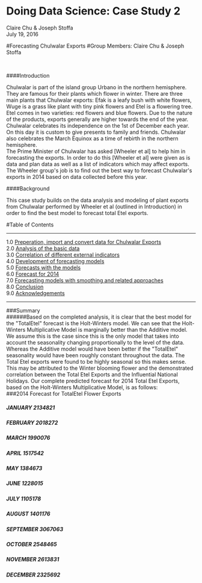 # Doing Data Science: Case Study 2
Claire Chu & Joseph Stoffa  
July 19, 2016  

#Forecasting Chulwalar Exports
#Group Members: Claire Chu & Joseph Stoffa

<br>

####Introduction

Chulwalar is part of the island group Urbano in the northern hemisphere. They are famous for their plants which flower in winter. There are three main plants that Chulwalar exports: Efak is a leafy bush with white flowers, Wuge is a grass like plant with tiny pink flowers and Etel is a flowering tree. Etel comes in two varieties: red flowers and blue flowers. Due to the nature of the products, exports generally are higher towards the end of the year. Chulwalar celebrates its independence on the 1st of December each year. On this day it is custom to give presents to family and friends. Chulwalar also celebrates the March Equinox as a time of rebirth in the northern hemisphere.
<br>
The Prime Minister of Chulwalar has asked [Wheeler et al] to help him in forecasting the exports. In order to do this [Wheeler et al] were given as is data and plan data as well as a list of indicators which may affect exports. The Wheeler group's job is to find out the best way to forecast Chulwalar's exports in 2014 based on data collected before this year. 
<br>

####Background<br>

This case study builds on the data analysis and modeling of plant exports from Chulwalar performed by Wheeler et al (outlined in Introduction) in order to find the best model to forecast total Etel exports.

#Table of Contents
****************************
1.0 [Preperation, import and convert data for Chulwalar Exports](https://github.com/clairecDS/DoingDataScience_CaseStudy2/blob/master/Chulwalar_Etel_Exports_Case_Study.rmd)<br>
2.0 [Analysis of the basic data](https://github.com/clairecDS/DoingDataScience_CaseStudy2/blob/master/Chulwalar_Etel_Exports_Case_Study.rmd)<br>
3.0 [Correlation of different external indicators](https://github.com/clairecDS/DoingDataScience_CaseStudy2/blob/master/Chulwalar_Etel_Exports_Case_Study.rmd)<br>
4.0 [Development of forecasting models](https://github.com/clairecDS/DoingDataScience_CaseStudy2/blob/master/Chulwalar_Etel_Exports_Case_Study.rmd)<br>
5.0 [Forecasts with the models](https://github.com/clairecDS/DoingDataScience_CaseStudy2/blob/master/Chulwalar_Etel_Exports_Case_Study.rmd)<br>
6.0 [Forecast for 2014](https://github.com/clairecDS/DoingDataScience_CaseStudy2/blob/master/Chulwalar_Etel_Exports_Case_Study.rmd)<br>
7.0 [Forecasting models with smoothing and related approaches](https://github.com/clairecDS/DoingDataScience_CaseStudy2/blob/master/Chulwalar_Etel_Exports_Case_Study.rmd)<br>
8.0 [Conclusion](https://github.com/clairecDS/DoingDataScience_CaseStudy2/blob/master/Chulwalar_Etel_Exports_Case_Study.rmd)<br>
9.0 [Acknowledgements](https://github.com/clairecDS/DoingDataScience_CaseStudy2/blob/master/Chulwalar_Etel_Exports_Case_Study.rmd)<br>
****************************

###Summary<br>
######Based on the completed analysis, it is clear that the best model for the "TotalEtel" forecast is the Holt-Winters model. We can see that the Holt-Winters Multiplicative Model is marginally better than the Additive model. We assume this is the case since this is the only model that takes into account the seasonality changing proportionally to the level of the data. Whereas the Additive model would have been better if the "TotalEtel" seasonality would have been roughly constant throughout the data. The Total Etel exports were found to be highly seasonal so this makes sense. This may be attributed to the Winter blooming flower and the demonstrated correlation between the Total Etel Exports and the Influential National Holidays. Our complete predicted forecast for 2014 Total Etel Exports, based on the Holt-Winters Multiplicative Model, is as follows:<br>
###2014 Forecast for TotalEtel Flower Exports<br>
##### JANUARY      2134821
##### FEBRUARY     2018272
##### MARCH        1990076
##### APRIL        1517542
##### MAY          1384673
##### JUNE         1228015
##### JULY         1105178
##### AUGUST       1401176
##### SEPTEMBER    3067063
##### OCTOBER      2548465
##### NOVEMBER     2613831
##### DECEMBER     2325692
